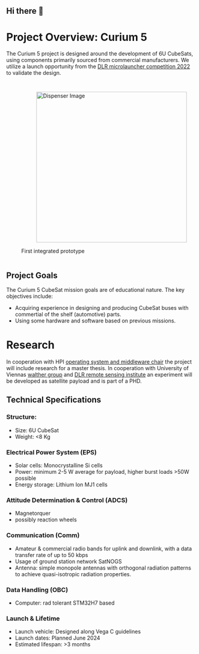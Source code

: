 ## Hi there 👋

<!--
🙋‍♀️ A short introduction - Building a 6U cubesat
🌈 Contribution guidelines - Contributers must be invited to the Organisation
👩‍💻 Useful resources - Docs are in the docs repository of the organisation - We use Obsidian for rendering
-->

# Project Overview: Curium 5

The Curium 5 project is designed around the development of 6U CubeSats, using components primarily sourced from commercial manufacturers. We utilize a launch opportunity from the [DLR microlauncher competition 2022](https://www.dlr.de/en/latest/news/2022/02/20220620_go-ahead-for-second-round-of-microlauncher-payload-competition) to validate the design.


<div style="display: flex; justify-content: space-evenly;">
   <figure>
  <figure>
    <img src="https://github.com/Curium-Five/.github/assets/4999364/a55bb013-2740-49e6-a685-60fcc72acb61" alt="Dispenser Image" width="400">
  </figure>
     <figcaption>First integrated prototype</figcaption>
  </figure>
</div>

## Project Goals

The Curium 5 CubeSat mission goals are of educational nature. The key objectives include:

- Acquiring experience in designing and producing CubeSat buses with commertial of the shelf (automotive) parts.
- Using some hardware and software based on previous missions.

# Research


In cooperation with HPI [operating system and middleware chair](https://osm.hpi.de) the project will include research for a master thesis.
In cooperation with University of Viennas [walther group](https://walther.quantum.at) and [DLR remote sensing institute](https://www.dlr.de/eoc/en/desktopdefault.aspx/tabid-5279/8913_read-16239/) an experiment will be developed as satellite payload and is part of a PHD. 

## Technical Specifications


### Structure:
- Size: 6U CubeSat
- Weight: <8 Kg

### Electrical Power System (EPS)
- Solar cells: Monocrystalline Si cells
- Power: minimum 2-5 W average for payload, higher burst loads >50W possible
- Energy storage: Lithium Ion MJ1 cells

### Attitude Determination & Control (ADCS)
- Magnetorquer
- possibly reaction wheels

### Communication (Comm)
- Amateur & commercial radio bands for uplink and downlink, with a data transfer rate of up to 50 kbps
- Usage of ground station network SatNOGS
- Antenna: simple monopole antennas with orthogonal radiation patterns to achieve quasi-isotropic radiation properties.

### Data Handling (OBC)
- Computer: rad tolerant STM32H7 based 

### Launch & Lifetime
- Launch vehicle: Designed along Vega C guidelines
- Launch dates: Planned June 2024
- Estimated lifespan: >3 months

